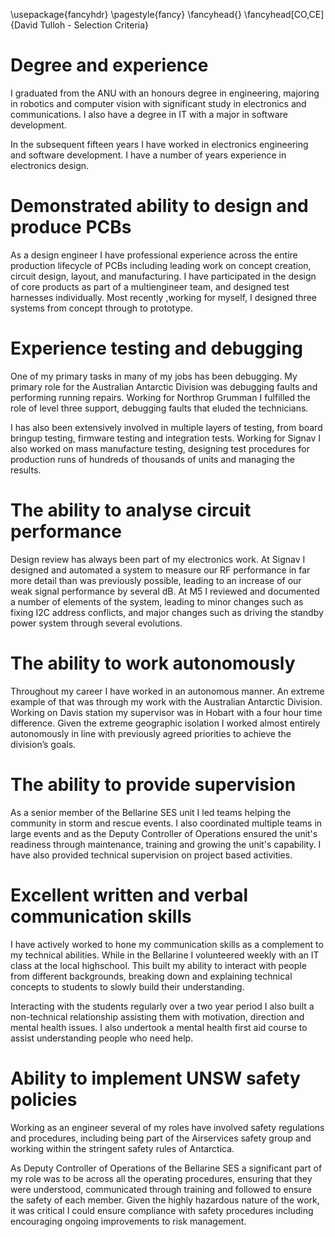 ﻿---
 numbersections: true
 header-includes: |
    \usepackage{fancyhdr}
    \pagestyle{fancy}
	\fancyhead{}
    \fancyhead[CO,CE]{David Tulloh - Selection Criteria}
---

# Degree and experience

I graduated from the ANU with an honours degree in engineering, majoring in robotics and computer vision with significant study in electronics and communications. I also have a degree in IT with a major in software development.

In the subsequent fifteen years I have worked in electronics engineering and software development. I have a number of years experience in electronics design.


# Demonstrated ability to design and produce PCBs

As a design engineer I have professional experience across the entire production lifecycle of PCBs including leading work on concept creation, circuit design, layout, and manufacturing. I have participated in the design of core products as part of a multiengineer team, and designed test harnesses individually. Most recently ,working for myself, I designed three systems from concept through to prototype.


# Experience testing and debugging

One of my primary tasks in many of my jobs has been debugging. My primary role for the Australian Antarctic Division was debugging faults and performing running repairs. Working for Northrop Grumman I fulfilled the role of level three support, debugging faults that eluded the technicians.

I has also been extensively involved in multiple layers of testing, from board bringup testing, firmware testing and integration tests. Working for Signav I also worked on mass manufacture testing, designing test procedures for production runs of hundreds of thousands of units and managing the results.


# The ability to analyse circuit performance

Design review has always been part of my electronics work. At Signav I designed and automated a system to measure our RF performance in far more detail than was previously possible, leading to an increase of our weak signal performance by several dB. At M5 I reviewed and documented a number of elements of the system, leading to minor changes such as fixing I2C address conflicts, and major changes such as driving the standby power system through several evolutions.



# The ability to work autonomously

Throughout my career I have worked in an autonomous manner. An extreme example of that was through my work with the Australian Antarctic Division. Working on Davis station my supervisor was in Hobart with a four hour time difference. Given the extreme geographic isolation I worked almost entirely autonomously in line with previously agreed priorities to achieve the division’s goals.  


# The ability to provide supervision

As a senior member of the Bellarine SES unit I led teams helping the community in storm and rescue events. I also coordinated multiple teams in large events and as the Deputy Controller of Operations ensured the unit's readiness through maintenance, training and growing the unit's capability. I have also provided technical supervision on project based activities.


# Excellent written and verbal communication skills

I have actively worked to hone  my communication skills as a complement to my technical abilities.  While in the Bellarine I volunteered weekly with an IT class at the local highschool. This built my ability to interact with people from different backgrounds, breaking down and explaining technical concepts to students to slowly build their understanding.

Interacting with the students regularly over a two year period I also built a non-technical relationship assisting them with motivation, direction and mental health issues. I also undertook a mental health first aid course to assist understanding people who need help.


# Ability to implement UNSW safety policies

Working as an engineer several of my roles have involved safety regulations and procedures, including being part of the Airservices safety group and working within the stringent safety rules of Antarctica. 

As Deputy Controller of Operations of the Bellarine SES a significant part of my role was to be across all the operating procedures, ensuring that they were understood, communicated through training and followed to ensure the safety of each member.  Given the highly hazardous nature of the work, it was critical I could ensure compliance with safety procedures including encouraging ongoing improvements to risk management.

